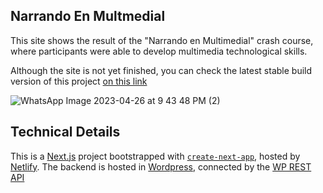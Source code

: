 ## Narrando En Multmedial

This site shows the result of the "Narrando en Multimedial" crash course, where participants were able to develop multimedia technological skills.

Although the site is not yet finished, you can check the latest stable build version of this project [on this link](fastidious-pika-2c34a5.netlify.app)

![WhatsApp Image 2023-04-26 at 9 43 48 PM (2)](https://github.com/juanfel254/cibermedia/assets/85968522/454f9f20-4e58-4031-b5e3-c09b08a09739)

## Technical Details

This is a [Next.js](https://nextjs.org/) project bootstrapped with [`create-next-app`](https://github.com/vercel/next.js/tree/canary/packages/create-next-app), hosted by [Netlify](https://www.netlify.com/). The backend is hosted in [Wordpress](https://wordpress.com), connected by the [WP REST API](https://developer.wordpress.org/rest-api/) 

